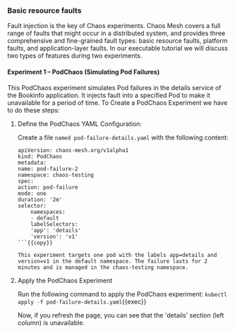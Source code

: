 ### Basic resource faults
Fault injection is the key of Chaos experiments. Chaos Mesh covers a full range of faults that might occur in a distributed system, and provides three comprehensive and fine-grained fault types: basic resource faults, platform faults, and application-layer faults. In our executable tutorial we will discuss two types of features during two experiments.

#### Experiment 1 – PodChaos (Simulating Pod Failures)
This PodChaos experiment simulates Pod failures in the details service of the Bookinfo application. It injects fault into a specified Pod to make it unavailable for a period of time.
To Create a PodChaos Experiment we have to do these steps:

1. Define the PodChaos YAML Configuration: 

    Create a file `named pod-failure-details.yaml` with the following content:
    ```
    apiVersion: chaos-mesh.org/v1alpha1
    kind: PodChaos
    metadata:
    name: pod-failure-2
    namespace: chaos-testing
    spec:
    action: pod-failure
    mode: one
    duration: '2m'
    selector:
        namespaces:
        - default
        labelSelectors:
        'app': 'details'
        'version': 'v1'
    ```{{copy}}
    
    This experiment targets one pod with the labels app=details and version=v1 in the default namespace. The failure lasts for 2 minutes and is managed in the chaos-testing namespace.

2. Apply the PodChaos Experiment

    Run the following command to apply the PodChaos experiment:
    `kubectl apply -f pod-failure-details.yaml`{{exec}}
    
    Now, if you refresh the page, you can see that the 'details' section (left column) is unavailable.

